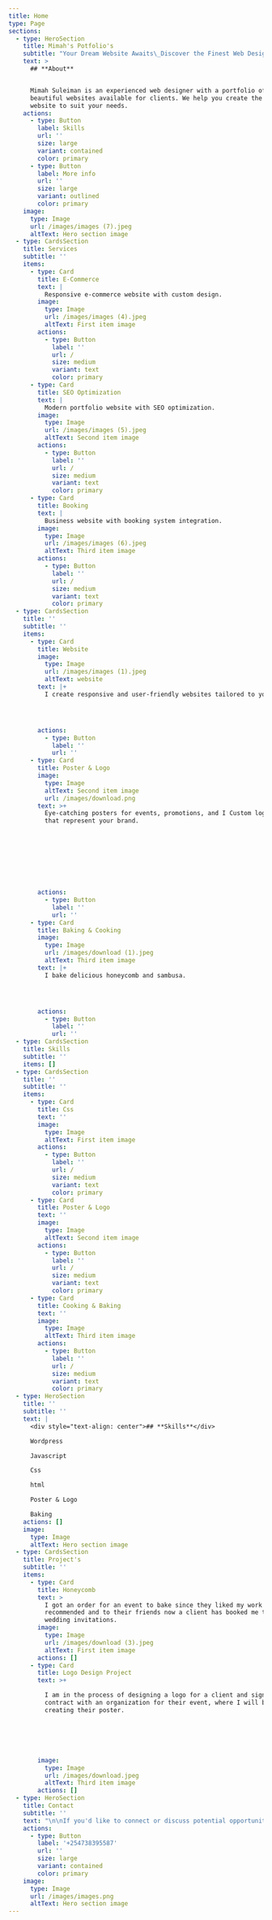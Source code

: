 ```yaml
---
title: Home
type: Page
sections:
  - type: HeroSection
    title: Mimah's Potfolio's
    subtitle: "Your Dream Website Awaits\_Discover the Finest Web Designs Tailored For Your Business"
    text: >
      ## **About**


      Mimah Suleiman is an experienced web designer with a portfolio of
      beautiful websites available for clients. We help you create the perfect
      website to suit your needs.
    actions:
      - type: Button
        label: Skills
        url: ''
        size: large
        variant: contained
        color: primary
      - type: Button
        label: More info
        url: ''
        size: large
        variant: outlined
        color: primary
    image:
      type: Image
      url: /images/images (7).jpeg
      altText: Hero section image
  - type: CardsSection
    title: Services
    subtitle: ''
    items:
      - type: Card
        title: E-Commerce
        text: |
          Responsive e-commerce website with custom design. 
        image:
          type: Image
          url: /images/images (4).jpeg
          altText: First item image
        actions:
          - type: Button
            label: ''
            url: /
            size: medium
            variant: text
            color: primary
      - type: Card
        title: SEO Optimization
        text: |
          Modern portfolio website with SEO optimization.
        image:
          type: Image
          url: /images/images (5).jpeg
          altText: Second item image
        actions:
          - type: Button
            label: ''
            url: /
            size: medium
            variant: text
            color: primary
      - type: Card
        title: Booking
        text: |
          Business website with booking system integration. 
        image:
          type: Image
          url: /images/images (6).jpeg
          altText: Third item image
        actions:
          - type: Button
            label: ''
            url: /
            size: medium
            variant: text
            color: primary
  - type: CardsSection
    title: ''
    subtitle: ''
    items:
      - type: Card
        title: Website
        image:
          type: Image
          url: /images/images (1).jpeg
          altText: website
        text: |+
          I create responsive and user-friendly websites tailored to your needs.




        actions:
          - type: Button
            label: ''
            url: ''
      - type: Card
        title: Poster & Logo
        image:
          type: Image
          altText: Second item image
          url: /images/download.png
        text: >+
          Eye-catching posters for events, promotions, and I Custom logo designs
          that represent your brand.









        actions:
          - type: Button
            label: ''
            url: ''
      - type: Card
        title: Baking & Cooking
        image:
          type: Image
          url: /images/download (1).jpeg
          altText: Third item image
        text: |+
          I bake delicious honeycomb and sambusa.




        actions:
          - type: Button
            label: ''
            url: ''
  - type: CardsSection
    title: Skills
    subtitle: ''
    items: []
  - type: CardsSection
    title: ''
    subtitle: ''
    items:
      - type: Card
        title: Css
        text: ''
        image:
          type: Image
          altText: First item image
        actions:
          - type: Button
            label: ''
            url: /
            size: medium
            variant: text
            color: primary
      - type: Card
        title: Poster & Logo
        text: ''
        image:
          type: Image
          altText: Second item image
        actions:
          - type: Button
            label: ''
            url: /
            size: medium
            variant: text
            color: primary
      - type: Card
        title: Cooking & Baking
        text: ''
        image:
          type: Image
          altText: Third item image
        actions:
          - type: Button
            label: ''
            url: /
            size: medium
            variant: text
            color: primary
  - type: HeroSection
    title: ''
    subtitle: ''
    text: |
      <div style="text-align: center">## **Skills**</div>

      Wordpress

      Javascript

      Css

      html

      Poster & Logo

      Baking
    actions: []
    image:
      type: Image
      altText: Hero section image
  - type: CardsSection
    title: Project's
    subtitle: ''
    items:
      - type: Card
        title: Honeycomb
        text: >
          I got an order for an event to bake since they liked my work they
          recommended and to their friends now a client has booked me to design
          wedding invitations.
        image:
          type: Image
          url: /images/download (3).jpeg
          altText: First item image
        actions: []
      - type: Card
        title: Logo Design Project
        text: >+

          I am in the process of designing a logo for a client and signing a
          contract with an organization for their event, where I will be
          creating their poster.






        image:
          type: Image
          url: /images/download.jpeg
          altText: Third item image
        actions: []
  - type: HeroSection
    title: Contact
    subtitle: ''
    text: "\n\nIf you'd like to connect or discuss potential opportunities, feel free to reach out!\n\nEmail:\_[mimahsuleiman@gmail.com](mailto:mimah@example.com)\n\n\n\n\n\n"
    actions:
      - type: Button
        label: '+254738395587'
        url: ''
        size: large
        variant: contained
        color: primary
    image:
      type: Image
      url: /images/images.png
      altText: Hero section image
---
```

